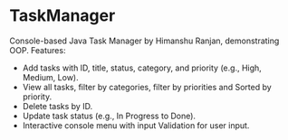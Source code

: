 # TaskManager
Console-based Java Task Manager by Himanshu Ranjan, demonstrating OOP.
Features:
- Add tasks with ID, title, status, category, and priority (e.g., High, Medium, Low).
- View all tasks, filter by categories, filter by priorities and Sorted by priority.
- Delete tasks by ID.
- Update task status (e.g., In Progress to Done).
- Interactive console menu with input Validation for user input.